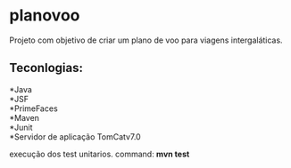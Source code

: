 # planovoo

Projeto com objetivo de criar um plano de voo para viagens intergaláticas.


## Teconlogias:

*Java   
*JSF   
*PrimeFaces   
*Maven   
*Junit   
*Servidor de aplicação TomCatv7.0  

execução dos test unitarios.
command: **mvn test**   